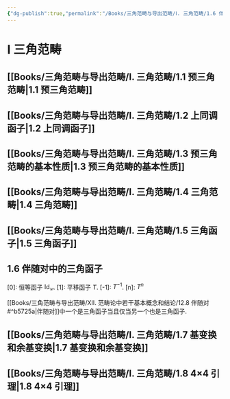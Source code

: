 ```yaml
---
{"dg-publish":true,"permalink":"/Books/三角范畴与导出范畴/Ⅰ. 三角范畴/1.6 伴随对中的三角函子/","dgPassFrontmatter":true,"created":"2024-08-04T20:20:14.203+08:00","updated":"2024-08-05T09:14:46.922+08:00"}
---
```


# Ⅰ 三角范畴

## [[Books/三角范畴与导出范畴/Ⅰ. 三角范畴/1.1 预三角范畴\|1.1 预三角范畴]]
## [[Books/三角范畴与导出范畴/Ⅰ. 三角范畴/1.2 上同调函子\|1.2 上同调函子]]
## [[Books/三角范畴与导出范畴/Ⅰ. 三角范畴/1.3 预三角范畴的基本性质\|1.3 预三角范畴的基本性质]]
## [[Books/三角范畴与导出范畴/Ⅰ. 三角范畴/1.4 三角范畴\|1.4 三角范畴]]
## [[Books/三角范畴与导出范畴/Ⅰ. 三角范畴/1.5 三角函子\|1.5 三角函子]]
## 1.6 伴随对中的三角函子

\[0]:  恒等函子 $\mathrm{Id}_\mathcal{C}$.
\[1]: 平移函子 $T$.
\[-1]: $T^{-1}$.
\[n]: $T^{n}$

[[Books/三角范畴与导出范畴/ⅩⅡ. 范畴论中若干基本概念和结论/12.8 伴随对#^b5725a\|伴随对]]中一个是三角函子当且仅当另一个也是三角函子.

## [[Books/三角范畴与导出范畴/Ⅰ. 三角范畴/1.7 基变换和余基变换\|1.7 基变换和余基变换]]
## [[Books/三角范畴与导出范畴/Ⅰ. 三角范畴/1.8 4×4 引理\|1.8 4×4 引理]]